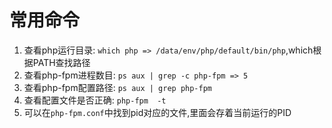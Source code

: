 # 常用命令

1. 查看php运行目录: `which php => /data/env/php/default/bin/php`,which根据PATH查找路径
2. 查看php-fpm进程数目: `ps aux | grep -c php-fpm => 5`
3. 查看php-fpm配置路径: `ps aux | grep php-fpm`
4. 查看配置文件是否正确: `php-fpm  -t`
5. 可以在`php-fpm.conf`中找到pid对应的文件,里面会存着当前运行的PID